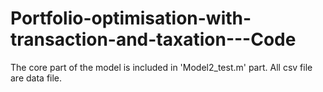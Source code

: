 # Portfolio-optimisation-with-transaction-and-taxation---Code

The core part of the model is included in 'Model2_test.m' part. All csv file are data file.

